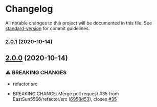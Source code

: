 # Changelog

All notable changes to this project will be documented in this file. See [standard-version](https://github.com/conventional-changelog/standard-version) for commit guidelines.

### [2.0.1](https://github.com/EastSun5566/get-some-cool-emojis/compare/v2.0.0...v2.0.1) (2020-10-14)

## [2.0.0](https://github.com/EastSun5566/get-some-cool-emojis/compare/v1.2.15...v2.0.0) (2020-10-14)


### ⚠ BREAKING CHANGES

* refactor src

* BREAKING CHANGE: Merge pull request #35 from EastSun5566/refactor/src ([6958d53](https://github.com/EastSun5566/get-some-cool-emojis/commit/6958d53813417bc5d833adc6069111e869802411)), closes [#35](https://github.com/EastSun5566/get-some-cool-emojis/issues/35)

